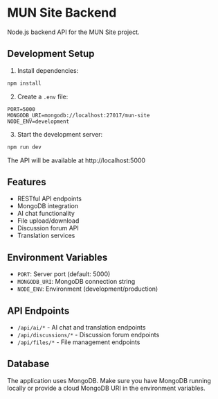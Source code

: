 # MUN Site Backend

Node.js backend API for the MUN Site project.

## Development Setup

1. Install dependencies:
```bash
npm install
```

2. Create a `.env` file:
```env
PORT=5000
MONGODB_URI=mongodb://localhost:27017/mun-site
NODE_ENV=development
```

3. Start the development server:
```bash
npm run dev
```

The API will be available at http://localhost:5000

## Features

- RESTful API endpoints
- MongoDB integration
- AI chat functionality
- File upload/download
- Discussion forum API
- Translation services

## Environment Variables

- `PORT`: Server port (default: 5000)
- `MONGODB_URI`: MongoDB connection string
- `NODE_ENV`: Environment (development/production)

## API Endpoints

- `/api/ai/*` - AI chat and translation endpoints
- `/api/discussions/*` - Discussion forum endpoints
- `/api/files/*` - File management endpoints

## Database

The application uses MongoDB. Make sure you have MongoDB running locally or provide a cloud MongoDB URI in the environment variables.